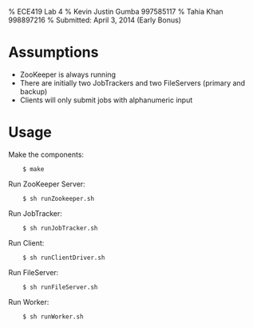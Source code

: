 % ECE419 Lab 4
% Kevin Justin Gumba 	997585117
% Tahia Khan		998897216
% Submitted: 		April 3, 2014 (Early Bonus)


Assumptions
===========

- ZooKeeper is always running
- There are initially two JobTrackers and two FileServers (primary and backup)
- Clients will only submit jobs with alphanumeric input

Usage
=====

Make the components:

    	$ make

Run ZooKeeper Server:

    	$ sh runZookeeper.sh

Run JobTracker:

    	$ sh runJobTracker.sh

Run Client:

    	$ sh runClientDriver.sh

Run FileServer:

    	$ sh runFileServer.sh

Run Worker:

    	$ sh runWorker.sh


